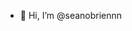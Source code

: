 - 👋 Hi, I’m @seanobriennn


<!---
seanobriennn/seanobriennn is a ✨ special ✨ repository because its `README.md` (this file) appears on your GitHub profile.
You can click the Preview link to take a look at your changes.
--->
